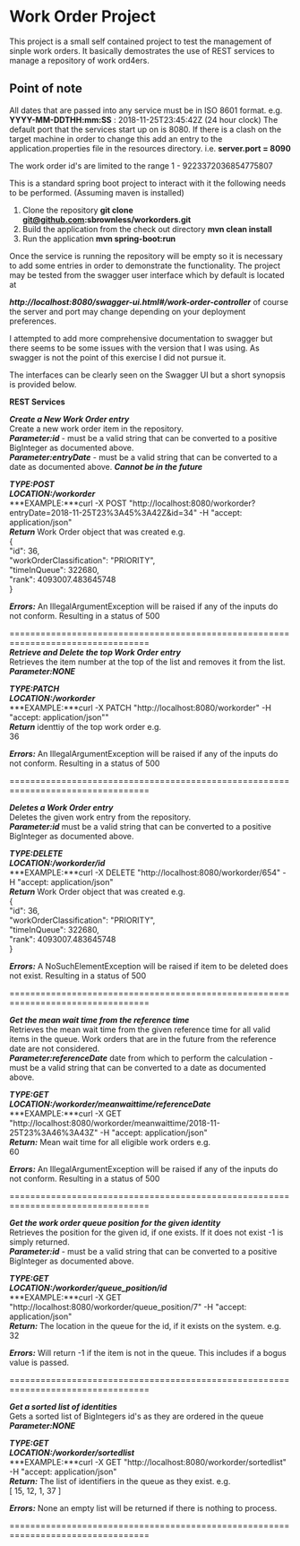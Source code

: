 # Work Order Project
This project is a small self contained project to test the management of sinple work orders. It basically demostrates the use of REST services to manage a repository of work ord4ers.

## Point of note
All dates that are passed into any service must be in ISO 8601 format. 
e.g. **YYYY-MM-DDTHH:mm:SS** : 2018-11-25T23:45:42Z (24 hour clock)
The default port that the services start up on is 8080. If there is a clash on the target machine in order to change this add an entry to the application.properties file in the resources directory.
i.e. **server.port = 8090**

The work order id's are limited to the range 1 - 9223372036854775807

This is a standard spring boot project to interact with it the following needs to be performed. (Assuming maven is installed)

1. Clone the repository **git clone git@github.com:sbrownless/workorders.git**
2. Build the application from the check out directory  **mvn clean install**
3. Run the application **mvn spring-boot:run**

Once the service is running the repository will be empty so it is necessary to add some entries in order to demonstrate the functionality. The project may be tested from the swagger user interface which by default is located at

***http://localhost:8080/swagger-ui.html#/work-order-controller***
of course the server and port may change depending on your deployment preferences.

I attempted to add more comprehensive documentation to swagger but there seems to be some issues with the version that I was using. As swagger is not the point of this exercise I did not pursue it.

The interfaces can be clearly seen on the Swagger UI but a short synopsis is provided below.

**REST Services**

***Create a New Work Order entry***  
Create a new work order item in the repository.  
***Parameter:id*** - must be a valid string that can be converted to a positive BigInteger as documented above.  
***Parameter:entryDate*** - must be a valid string that can be converted to a date as documented above. ***Cannot be in the future***  

***TYPE:POST***  
***LOCATION:/workorder***  
***EXAMPLE:***curl -X POST "http://localhost:8080/workorder?entryDate=2018-11-25T23%3A45%3A42Z&id=34" -H "accept: application/json"  
***Return*** Work Order object that was created e.g.  
{  
  "id": 36,  
  "workOrderClassification": "PRIORITY",  
  "timeInQueue": 322680,  
  "rank": 4093007.483645748  
}   

***Errors:*** An IllegalArgumentException will be raised if any of the inputs do not conform. Resulting in a status of 500

=================================================================================  
***Retrieve and Delete the top Work Order entry***  
Retrieves the item number at the top of the list and removes it from the list.  
***Parameter:NONE***  

***TYPE:PATCH***  
***LOCATION:/workorder***  
***EXAMPLE:***curl -X PATCH "http://localhost:8080/workorder" -H "accept: application/json""  
***Return*** identtiy of the top work order e.g.  
36  

***Errors:*** An IllegalArgumentException will be raised if any of the inputs do not conform. Resulting in a status of 500  

================================================================================= 

***Deletes a Work Order entry***  
Deletes the given work entry from the repository.    
***Parameter:id*** must be a valid string that can be converted to a positive BigInteger as documented above.     

***TYPE:DELETE***  
***LOCATION:/workorder/id***  
***EXAMPLE:***curl -X DELETE "http://localhost:8080/workorder/654" -H "accept: application/json"    
***Return*** Work Order object that was created e.g.  
{  
  "id": 36,  
  "workOrderClassification": "PRIORITY",  
  "timeInQueue": 322680,  
  "rank": 4093007.483645748  
}   

***Errors:*** A NoSuchElementException will be raised if item to be deleted does not exist. Resulting in a status of 500

================================================================================= 

***Get the mean wait time from the reference time***  
Retrieves the mean wait time from the given reference time for all valid items in the queue. Work orders that are in the future from the reference date are not considered.     
***Parameter:referenceDate*** date from which to perform the calculation - must be a valid string that can be converted to a date as documented above.        

***TYPE:GET***  
***LOCATION:/workorder/meanwaittime/referenceDate***  
***EXAMPLE:***curl -X GET "http://localhost:8080/workorder/meanwaittime/2018-11-25T23%3A46%3A43Z" -H "accept: application/json"    
***Return:*** Mean wait time for all eligible work orders e.g.  
60   

***Errors:*** An IllegalArgumentException will be raised if any of the inputs do not conform. Resulting in a status of 500

================================================================================= 

***Get the work order queue position for the given identity***  
Retrieves the position for the given id, if one exists. If it does not exist -1 is simply returned.     
***Parameter:id*** - must be a valid string that can be converted to a positive BigInteger as documented above.    

***TYPE:GET***  
***LOCATION:/workorder/queue_position/id***  
***EXAMPLE:***curl -X GET "http://localhost:8080/workorder/queue_position/7" -H "accept: application/json"      
***Return:*** The location in the queue for the id, if it exists on the system. e.g.  
32   

***Errors:*** Will return -1 if the item is not in the queue. This includes if a bogus value is passed.  

================================================================================= 

***Get a sorted list of identities***  
Gets a sorted list of BigIntegers id's as they are ordered in the queue     
***Parameter:NONE***  
    
***TYPE:GET***  
***LOCATION:/workorder/sortedlist***  
***EXAMPLE:***curl -X GET "http://localhost:8080/workorder/sortedlist" -H "accept: application/json"      
***Return:*** The list of identifiers in the queue as they exist. e.g.  
[
  15,
  12,
  1,
  37
]   

***Errors:*** None an empty list will be returned if there is nothing to process.  

=================================================================================   


